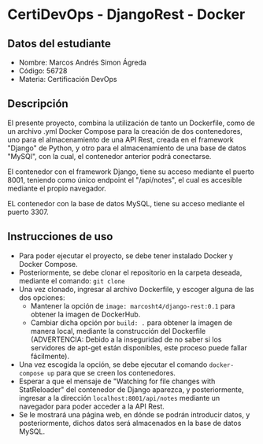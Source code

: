 # CertiDevOps - DjangoRest - Docker

## Datos del estudiante
- Nombre: Marcos Andrés Simon Ágreda
- Código: 56728
- Materia: Certificación DevOps

## Descripción 

El presente proyecto, combina la utilización de tanto un Dockerfile, como de un archivo .yml Docker Compose para la creación de dos contenedores, uno para el almacenamiento de una API Rest, creada en el framework "Django" de Python, y otro para el almacenamiento de una base de datos "MySQl", con la cual, el contenedor anterior podrá conectarse.

El contenedor con el framework Django, tiene su acceso mediante el puerto 8001, teniendo como único endpoint el "/api/notes", el cual es accesible mediante el propio navegador.

EL contenedor con la base de datos MySQL, tiene su acceso mediante el puerto 3307.

## Instrucciones de uso

- Para poder ejecutar el proyecto, se debe tener instalado Docker y Docker Compose.
- Posteriormente, se debe clonar el repositorio en la carpeta deseada, mediante el comando: `git clone`
- Una vez clonado, ingresar al archivo Dockerfile, y escoger alguna de las dos opciones:
  - Mantener la opción de `image: marcosht4/django-rest:0.1` para obtener la imagen de DockerHub.
  - Cambiar dicha opción por `build: .` para obtener la imagen de manera local, mediante la construcción del Dockerfile (ADVERTENCIA: Debido a la inseguridad de no saber si los servidores de apt-get están disponibles, este proceso puede fallar fácilmente).
- Una vez escogida la opción, se debe ejecutar el comando `docker-compose up` para que se creen los contenedores.
- Esperar a que el mensaje de "Watching for file changes with StatReloader" del contenedor de Django aparezca, y posteriormente, ingresar a la dirección `localhost:8001/api/notes` mediante un navegador para poder acceder a la API Rest.
- Se le mostrará una página web, en dónde se podrán introducir datos, y posteriormente, dichos datos será almacenados en la base de datos MySQL.

